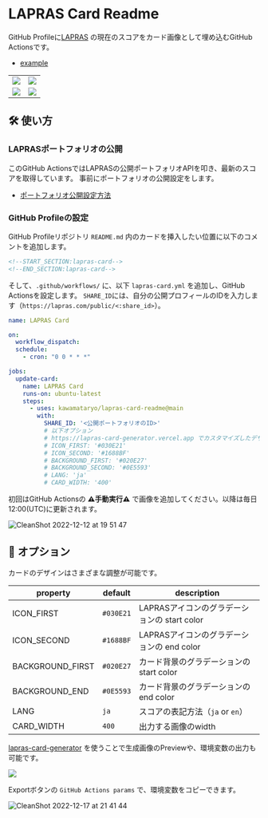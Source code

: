 # LAPRAS Card Readme

GitHub Profileに[LAPRAS](https://lapras.com) の現在のスコアをカード画像として埋め込むGitHub Actionsです。

- [example](https://github.com/kawamataryo)

|||
|---|---|
|<img src="https://lapras-card-generator.vercel.app/api/svg?e=4.26&b=3.48&i=4.05&b1=%23020E27&b2=%230E5593&i1=%23030E21&i2=%231688BF&l=ja" >|<img src="https://lapras-card-generator.vercel.app/api/svg?e=2.80&b=4.51&i=3.28&b1=%23232323&b2=%236d6d6d&i1=%23212121&i2=%23818181&l=en" >|
|<img src="https://lapras-card-generator.vercel.app/api/svg?e=4.50&b=2.51&i=3.28&b1=%23f08d9a&b2=%23ffcfd5&i1=%23f97f90&i2=%23ffc7cd&l=ja" >|<img src="https://lapras-card-generator.vercel.app/api/svg?e=3.5&i=4.00&b1=%23004736&b2=%2300bf8f&i1=%23007b5c&i2=%2300bf8f&l=en" >|

## 🛠️ 使い方

### LAPRASポートフォリオの公開
このGitHub ActionsではLAPRASの公開ポートフォリオAPIを叩き、最新のスコアを取得しています。
事前にポートフォリオの公開設定をします。

* [ポートフォリオ公開設定方法](https://talent-help.lapras.com/ja/articles/3106144-%E3%83%9D%E3%83%BC%E3%83%88%E3%83%95%E3%82%A9%E3%83%AA%E3%82%AA%E3%82%92%E5%85%AC%E9%96%8B%E3%81%99%E3%82%8B)

### GitHub Profileの設定

GitHub Profileリポジトリ `README.md` 内のカードを挿入したい位置に以下のコメントを追加します。

```md
<!--START_SECTION:lapras-card-->
<!--END_SECTION:lapras-card-->
```

そして、`.github/workflows/` に、以下 `lapras-card.yml` を追加し、GitHub Actionsを設定します。
`SHARE_ID`には、自分の公開プロフィールのIDを入力します（`https://lapras.com/public/<:share_id>`）。

```yml
name: LAPRAS Card

on:
  workflow_dispatch:
  schedule:
    - cron: "0 0 * * *"

jobs:
  update-card:
    name: LAPRAS Card
    runs-on: ubuntu-latest
    steps:
      - uses: kawamataryo/lapras-card-readme@main
        with:
          SHARE_ID: '<公開ポートフォリオのID>'
          # 以下オプション
          # https://lapras-card-generator.vercel.app でカスタマイズしたデザインを設定可能
          # ICON_FIRST: '#030E21'
          # ICON_SECOND: '#1688BF'
          # BACKGROUND_FIRST: '#020E27'
          # BACKGROUND_SECOND: '#0E5593'
          # LANG: 'ja'
          # CARD_WIDTH: '400'
```

初回はGitHub Actionsの **⚠手動実行⚠️** で画像を追加してください。以降は毎日12:00(UTC)に更新されます。

![CleanShot 2022-12-12 at 19 51 47](https://user-images.githubusercontent.com/11070996/207027299-5f667477-a812-448b-9997-192f202181d9.png)

## 🎨 オプション

カードのデザインはさまざまな調整が可能です。

|property|default|description|
|---|---|---|
|ICON_FIRST|`#030E21`|LAPRASアイコンのグラデーションの start color|
|ICON_SECOND|`#1688BF`|LAPRASアイコンのグラデーションの end color|
|BACKGROUND_FIRST|`#020E27`|カード背景のグラデーションの start color|
|BACKGROUND_END|`#0E5593`|カード背景のグラデーションの end color|
|LANG|`ja`|スコアの表記方法（`ja` or `en`）|
|CARD_WIDTH|`400`|出力する画像のwidth|

[lapras-card-generator](https://lapras-card-generator.vercel.app) を使うことで生成画像のPreviewや、環境変数の出力も可能です。

<a href="https://lapras-card-generator.vercel.app"><img src="https://user-images.githubusercontent.com/11070996/207026772-5e0d8417-b3b1-47ec-9532-8529f22fd068.png"></a>

Exportボタンの `GitHub Actions params` で、環境変数をコピーできます。

![CleanShot 2022-12-17 at 21 41 44](https://user-images.githubusercontent.com/11070996/208242401-decb0cbb-c2dd-4ce4-832b-8ae83d6e74aa.png)

